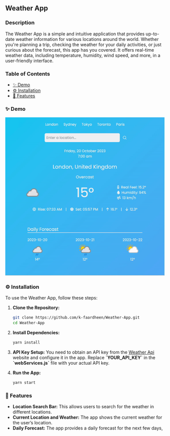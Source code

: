 ## Weather App

### Description

The Weather App is a simple and intuitive application that provides up-to-date weather information for various locations around the world. Whether you're planning a trip, checking the weather for your daily activities, or just curious about the forecast, this app has you covered. It offers real-time weather data, including temperature, humidity, wind speed, and more, in a user-friendly interface.

### Table of Contents

- [✨ Demo](#demo)
- [⚙️ Installation](#installation)
- [🤘 Features](#features)

### ✨ Demo

<div style="text-align:center">
  <img src="assets/demo.gif" alt="Weather App Demo" />
</div>

### ⚙️ Installation

To use the Weather App, follow these steps:

1. **Clone the Repository:**

   ```bash
   git clone https://github.com/k-faardheen/Weather-App.git
   cd Weather-App

   ```

2. **Install Dependencies:**

   ```bash
   yarn install

   ```

3. **API Key Setup:**
   You need to obtain an API key from the [Weather Api](https://www.weatherapi.com/) website and configure it in the app. Replace **\`YOUR_API_KEY\`** in the **\`webServices.js\`** file with your actual API key.
4. **Run the App:**
   ```bash
   yarn start
   ```

### 🤘 Features

- **Location Search Bar:** This allows users to search for the weather in different locations.
- **Current Location and Weather:** The app shows the current weather for the user’s location.
- **Daily Forecast:** The app provides a daily forecast for the next few days,
